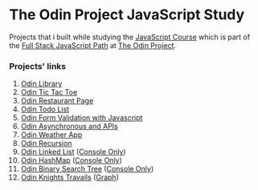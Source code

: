 # The Odin Project JavaScript Study

Projects that i built while studying the [JavaScript Course](https://www.theodinproject.com/paths/full-stack-javascript/courses/javascript/) which is part of the [Full Stack JavaScript Path](https://www.theodinproject.com/paths/full-stack-javascript/) at [The Odin Project](https://www.theodinproject.com/).

### Projects' links

1. [Odin Library](https://hussein-m-kandil.github.io/top-javascript-study/dist/odin-library.html)
2. [Odin Tic Tac Toe](https://hussein-m-kandil.github.io/top-javascript-study/dist/odin-tic-tac-toe.html)
3. [Odin Restaurant Page](https://hussein-m-kandil.github.io/top-javascript-study/dist/odin-restaurant-page.html)
4. [Odin Todo List](https://hussein-m-kandil.github.io/top-javascript-study/dist/odin-todo-list.html)
5. [Odin Form Validation with Javascript](https://hussein-m-kandil.github.io/top-javascript-study/dist/odin-form-validation.html)
6. [Odin Asynchronous and APIs](https://hussein-m-kandil.github.io/top-javascript-study/dist/odin-async-api.html)
7. [Odin Weather App](https://hussein-m-kandil.github.io/top-javascript-study/dist/odin-weather-app.html)
8. [Odin Recursion](https://hussein-m-kandil.github.io/top-javascript-study/dist/odin-recursion.html)
9. [Odin Linked List](https://hussein-m-kandil.github.io/top-javascript-study/dist/odin-linked-list.html)
   ([Console Only](./odin-linked-list/linked-list/linked-list.js))
10. [Odin HashMap](https://hussein-m-kandil.github.io/top-javascript-study/dist/odin-hashmap.html)
    ([Console Only](./odin-hashmap/hashmap/hashmap.js))
11. [Odin Binary Search Tree](https://hussein-m-kandil.github.io/top-javascript-study/dist/odin-bst.html)
    ([Console Only](./odin-bst/tree/tree.js))
12. [Odin Knights Travails](https://hussein-m-kandil.github.io/top-javascript-study/dist/odin-knights-travails.html)
    ([Graph](./odin-knights-travails/knight-moves/knight-moves.js))
